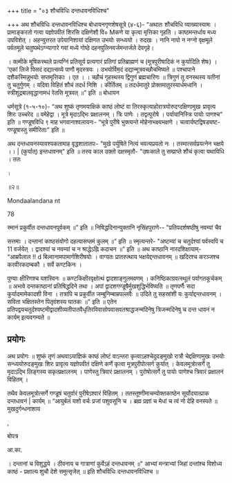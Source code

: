 +++
title = "०३ शौचविधिः दन्तधावनविधिश्च"

+++
अथ शौचविधिः दन्तधावनविधिश्च बोधायनगृणशेषसूत्रे (४-६)- “अथातः शौचविधि व्याख्यास्यामः । प्रामाङ्करतो गत्वा यज्ञोपवीतं शिरसि दक्षिणेशौ वि० Mकणे या कृत्वा मृत्तिका गृहति । काष्ठमन्तर्धाय मध्य उपविशेत् । अहन्युत्तरत उपेयानिशायां दक्षिणत उभयोः सन्ध्ययो । रुदखः । नानि नापो न नग्नो वृक्षमूले पर्वतमूले चतुष्पथेऽग्न्यागारे गवां मध्ये गोष्ठे दहनपुलिनवर्जमन्तर्जले देवगृहे।

। क्ल्मीके मूषिकस्थले प्रत्यग्निं प्रतिसूर्य प्रत्यगारं प्रतिगां प्रतिब्राह्मणं च (मूत्रपुरीषादिकं न कुर्यादिति शेषः) । 'एकां लिजे पिसदं दद्यात्सव्ये पाणौ मृदस्त्रयः । उभयोर्विम॒दं दद्यान्मूत्रवच्छौचमिष्यते ॥ पश्चापाने दशैकस्मिन्नुभयोः सप्तमृत्तिकाः । एत । । च्छौचं गृहस्थस्य द्विगुणं ब्रह्मचारिणः ॥ त्रिगुणं तु वनस्थस्य यतीनां तु चतुर्गुणम् । यदिवा विहितं शौचं तदर्ध निशि । कीर्तितम् ॥ तदर्धमातुरे प्रोक्तमातुरस्यार्धमध्वनि । स्त्रीशूद्रबालवृद्धानामधं रेतसि मूत्रवत् ॥” इति ॥ बोधायन

धर्मसूत्रे (१-५-१०)- “अथ शुष्कं तृणमयाक्षिकं काष्ठं लोष्टं वा तिरस्कृत्याहोरात्रयोरुदग्दक्षिणामुखः प्रावृत्य शिरः उच्चरेद ॥ वमेहेद्वा । मूत्रे मृदाऽद्भिः प्रक्षालनम् । त्रिः पाणेः । तद्वत्पुरोषे । पर्यायानिस्त्रिः पायोः पाणश्च” इति ॥ गण्डूषविधि ९ माह भगवानाश्वलायनः- “भूत्रे पुरीषे भुक्त्यन्ते मोहेनाभक्ष्यभक्षणे । चत्वार्यष्टद्विषड्यष्ट-गण्डूषास्तु समीरिताः” इति ॥

अथ दन्तधावनस्यावश्यकतामाह वृद्धशातातपः- "मुखे पर्युषिते नित्यं भवत्यप्रयतो नः । तस्मात्सर्वप्रयत्नेन भक्षये ।। | (कुर्यात्) इन्तधावनम्" इति ॥ तस्य काल उक्तो दक्षस्मृतौ- "उषःकाले तु सम्प्राप्ते शौचं कृत्वा यथाविधि । ततः

।

॥२॥

Mondaalandana nt

78

स्मानं प्रकुर्वीत दन्तधावनपूर्वकम् ॥” इति ॥ निषिद्धदिनान्युक्तानि नृसिंहपुराणे-- "प्रतिपदर्शषष्ठीषु नवम्यां चैव

सत्तमाः । दन्तानां काष्ठसंयोगो दहत्यासप्तमं कुलम् ॥” इति ॥ स्मृत्यन्तरे- "अष्टम्यां च चतुर्दश्यां पर्वस्वपि च 11 वर्जयेत् । द्वादश्यां च नवम्यां च न श्राद्धेऽह्नि कदाचन ॥” इति ॥ अथ काष्ठानि नारदशिक्षायाम्- “आम्रपैलाल !! d बिल्वानामपामार्गशिरीषयोः । वाग्यतः प्रातरुत्थाय भक्षयेद्दन्तधावनम् ॥ खदिरश्च करञ्जश्च करवीरकदम्बकौ । सर्वे कण्टकिनः ।

पुण्याः क्षीरिणश्च यशस्विनः ॥ कण्टकिक्षीरवृक्षोत्थं द्वादशाङ्गुलमवणम् । कनिष्ठिकाग्रवत्स्थूलं पर्वागतकूर्चकम् ॥ अभावे दन्तकाष्ठानां प्रतिषिद्धदिने तथा । अपां द्वादशगण्डूषैर्मुखशुद्धिर्भविष्यति ॥ तृणपर्णैः सदा कुर्यादमामेकादशी विना । तत्रापि च प्रकुर्वीत जम्बुनिम्बाम्रपल्लवैः ॥ उदिते तु सहस्रांशी यः कुर्याद्दन्तधावनम् । सविता भक्षितस्तेन पितृवंशस्य घातकः ॥" इति ॥ एतेन प्रतिपद्वयचतुर्दश्यष्टमीद्वादशीव्यतीपातवैधृतिरविवासोपवासवतश्राद्धजन्मदिनेषु त्रिजन्मदिनेषु च दन्त धावनं न कार्यम् इत्यवगम्यते ॥

## प्रयोगः
अथ प्रयोगः ॥ शुष्कं तृणं अथवाऽयाज्ञिकं काष्ठं लोष्टं वाऽन्तरा कृत्वाऽहश्चेदुदङ्मुखो रात्रौ चेद्दक्षिणामुखः उभयोः सन्ध्ययोरुदङ्मुखः शिरः प्रावृत्य यज्ञोपवीतं दक्षिणे कर्णे कृत्वा मूत्रपुरीपोत्सर्ग कुर्यात् । केवलमूत्रोत्सर्गे तु मृदाऽद्भि लिङ्गस्य सकृत्प्रक्षालनम् । पाणेस्तु त्रिवारं प्रक्षालनम् । पुरोषोत्सर्गे तु पायोः पाणेश्च त्रिवारं प्रक्षालनं विहितम् ।

तथैव केवलमूत्रोत्सर्गे गण्डूषं चतुर्वारं पुरीषेऽश्वारं विहितम् । ततस्तूष्णीमाचम्योक्तकाष्ठेन सूर्योदयात्प्राक दन्तधावनं | कार्यम् ॥ “आयुर्बलं यशो वर्चः प्रजां पशुवसूनि च । ब्रह्म प्रज्ञां च मेधां च त्वं नो देहि वनस्पते ॥ मुखदुर्गन्धनाशाय

,

बोपत्र

आ.का.

। दन्तानां च विशुद्धये । ठीवनाय च गात्राणां कुर्वेऽहं दन्तधावनम् ॥" आभ्यां मन्त्राभ्यां जिहां दन्तांश्च विशोध्य काष्ठं - प्रक्षाल्य शुचौ देशे समुत्सृजेत् ॥ इति शौचविधिः दन्तधावनविधिश्च ॥